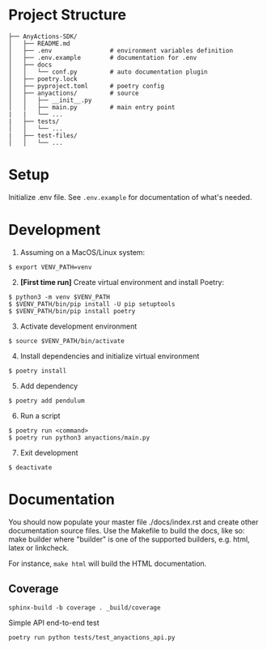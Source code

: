 # Project Structure
```
├── AnyActions-SDK/
│   ├── README.md
│   ├── .env                # environment variables definition
│   ├── .env.example        # documentation for .env
│   ├── docs
│   │   └── conf.py         # auto documentation plugin
│   ├── poetry.lock
│   ├── pyproject.toml      # poetry config
│   ├── anyactions/         # source
│   │   ├── __init__.py
│   │   ├── main.py         # main entry point
|   |   └── ...
|   ├── tests/
│   │   └── ...
|   ├── test-files/
│   │   └── ...
```

# Setup
Initialize .env file. See `.env.example` for documentation of what's needed.

# Development
1. Assuming on a MacOS/Linux system:
```
$ export VENV_PATH=venv
```

2. **[First time run]** Create virtual environment and install Poetry:
```
$ python3 -m venv $VENV_PATH
$ $VENV_PATH/bin/pip install -U pip setuptools
$ $VENV_PATH/bin/pip install poetry
```

3. Activate development environment
```
$ source $VENV_PATH/bin/activate
```

4. Install dependencies and initialize virtual environment
```
$ poetry install
```

5. Add dependency
```
$ poetry add pendulum
```

6. Run a script
```
$ poetry run <command>
$ poetry run python3 anyactions/main.py
```

7. Exit development
```
$ deactivate
```

# Documentation
<!-- ```
$ poetry run sphinx-autodoc -o docs/source/api anyactions/
$ poetry run sphinx-build -b html docs/source/api docs/build/api
``` -->

You should now populate your master file ./docs/index.rst and create other documentation source files. Use the Makefile to build the docs, like so:
   make builder
where "builder" is one of the supported builders, e.g. html, latex or linkcheck.

For instance, `make html` will build the HTML documentation.

## Coverage
```
sphinx-build -b coverage . _build/coverage
```
<!-- ```
$ poetry run sphinx-coverage -o docs/source/api anyactions/
$ poetry run sphinx-build -b html docs/source/api docs/build/api   
``` -->
Simple API end-to-end test
```
poetry run python tests/test_anyactions_api.py
```